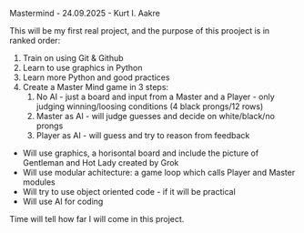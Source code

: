 Mastermind - 24.09.2025 - Kurt I. Aakre

This will be my first real project, and the purpose of this prooject is in ranked order:

1. Train on using Git & Github
2. Learn to use graphics in Python
3. Learn more Python and good practices
4. Create a Master Mind game in 3 steps:
	1. No AI - just a board and input from a Master and a Player - only judging winning/loosing conditions (4 black prongs/12 rows)
	2. Master as AI - will judge guesses and decide on white/black/no prongs
	3. Player as AI - will guess and try to reason from feedback

- Will use graphics, a horisontal board and include the picture of Gentleman and Hot Lady created by Grok
- Will use modular achitecture: a game loop which calls Player and Master modules
- Will try to use object oriented code - if it will be practical
- Will use AI for coding

Time will tell how far I will come in this project.
